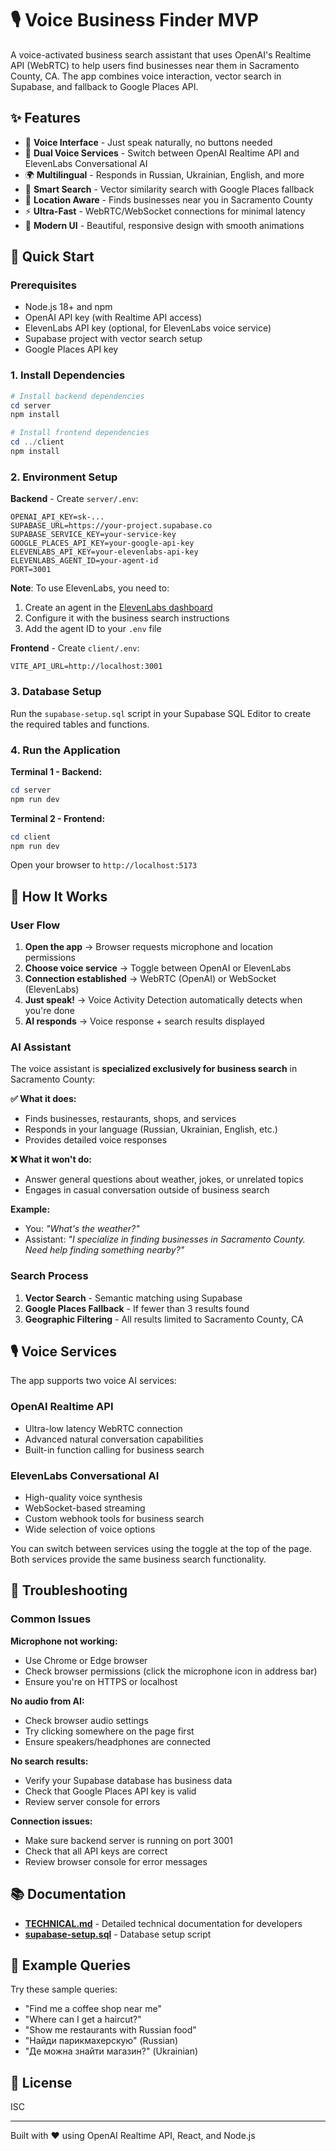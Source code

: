 # 🎙️ Voice Business Finder MVP

A voice-activated business search assistant that uses OpenAI's Realtime API (WebRTC) to help users find businesses near them in Sacramento County, CA. The app combines voice interaction, vector search in Supabase, and fallback to Google Places API.

## ✨ Features

- 🎤 **Voice Interface** - Just speak naturally, no buttons needed
- 🔄 **Dual Voice Services** - Switch between OpenAI Realtime API and ElevenLabs Conversational AI
- 🌍 **Multilingual** - Responds in Russian, Ukrainian, English, and more
- 🎯 **Smart Search** - Vector similarity search with Google Places fallback
- 📍 **Location Aware** - Finds businesses near you in Sacramento County
- ⚡ **Ultra-Fast** - WebRTC/WebSocket connections for minimal latency
- 🎨 **Modern UI** - Beautiful, responsive design with smooth animations

## 🚀 Quick Start

### Prerequisites

- Node.js 18+ and npm
- OpenAI API key (with Realtime API access)
- ElevenLabs API key (optional, for ElevenLabs voice service)
- Supabase project with vector search setup
- Google Places API key

### 1. Install Dependencies

```powershell
# Install backend dependencies
cd server
npm install

# Install frontend dependencies
cd ../client
npm install
```

### 2. Environment Setup

**Backend** - Create `server/.env`:

```env
OPENAI_API_KEY=sk-...
SUPABASE_URL=https://your-project.supabase.co
SUPABASE_SERVICE_KEY=your-service-key
GOOGLE_PLACES_API_KEY=your-google-api-key
ELEVENLABS_API_KEY=your-elevenlabs-api-key
ELEVENLABS_AGENT_ID=your-agent-id
PORT=3001
```

**Note**: To use ElevenLabs, you need to:

1. Create an agent in the [ElevenLabs dashboard](https://elevenlabs.io/app/conversational-ai)
2. Configure it with the business search instructions
3. Add the agent ID to your `.env` file

**Frontend** - Create `client/.env`:

```env
VITE_API_URL=http://localhost:3001
```

### 3. Database Setup

Run the `supabase-setup.sql` script in your Supabase SQL Editor to create the required tables and functions.

### 4. Run the Application

**Terminal 1 - Backend:**

```powershell
cd server
npm run dev
```

**Terminal 2 - Frontend:**

```powershell
cd client
npm run dev
```

Open your browser to `http://localhost:5173`

## 🎯 How It Works

### User Flow

1. **Open the app** → Browser requests microphone and location permissions
2. **Choose voice service** → Toggle between OpenAI or ElevenLabs
3. **Connection established** → WebRTC (OpenAI) or WebSocket (ElevenLabs)
4. **Just speak!** → Voice Activity Detection automatically detects when you're done
5. **AI responds** → Voice response + search results displayed

### AI Assistant

The voice assistant is **specialized exclusively for business search** in Sacramento County:

**✅ What it does:**

- Finds businesses, restaurants, shops, and services
- Responds in your language (Russian, Ukrainian, English, etc.)
- Provides detailed voice responses

**❌ What it won't do:**

- Answer general questions about weather, jokes, or unrelated topics
- Engages in casual conversation outside of business search

**Example:**

- You: _"What's the weather?"_
- Assistant: _"I specialize in finding businesses in Sacramento County. Need help finding something nearby?"_

### Search Process

1. **Vector Search** - Semantic matching using Supabase
2. **Google Places Fallback** - If fewer than 3 results found
3. **Geographic Filtering** - All results limited to Sacramento County, CA

## 🎙️ Voice Services

The app supports two voice AI services:

### OpenAI Realtime API

- Ultra-low latency WebRTC connection
- Advanced natural conversation capabilities
- Built-in function calling for business search

### ElevenLabs Conversational AI

- High-quality voice synthesis
- WebSocket-based streaming
- Custom webhook tools for business search
- Wide selection of voice options

You can switch between services using the toggle at the top of the page. Both services provide the same business search functionality.

## 🔧 Troubleshooting

### Common Issues

**Microphone not working:**

- Use Chrome or Edge browser
- Check browser permissions (click the microphone icon in address bar)
- Ensure you're on HTTPS or localhost

**No audio from AI:**

- Check browser audio settings
- Try clicking somewhere on the page first
- Ensure speakers/headphones are connected

**No search results:**

- Verify your Supabase database has business data
- Check that Google Places API key is valid
- Review server console for errors

**Connection issues:**

- Make sure backend server is running on port 3001
- Check that all API keys are correct
- Review browser console for error messages

## 📚 Documentation

- **[TECHNICAL.md](./TECHNICAL.md)** - Detailed technical documentation for developers
- **[supabase-setup.sql](./supabase-setup.sql)** - Database setup script

## 🎯 Example Queries

Try these sample queries:

- "Find me a coffee shop near me"
- "Where can I get a haircut?"
- "Show me restaurants with Russian food"
- "Найди парикмахерскую" (Russian)
- "Де можна знайти магазин?" (Ukrainian)

## 📄 License

ISC

---

Built with ❤️ using OpenAI Realtime API, React, and Node.js
